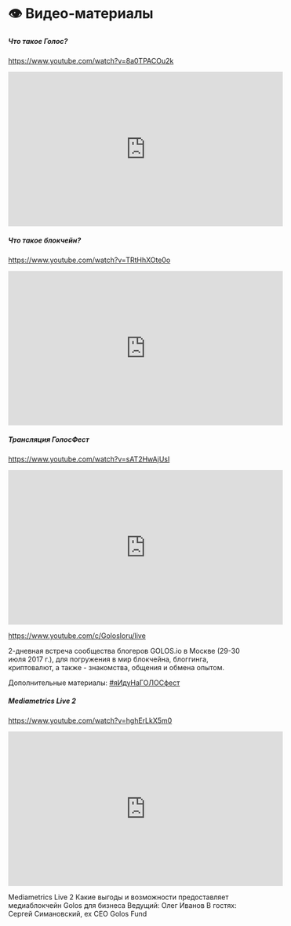 # 👁 Видео-материалы

##### Что такое Голос?

https://www.youtube.com/watch?v=8a0TPACOu2k

<iframe width="560" height="315" src="https://www.youtube.com/embed/8a0TPACOu2k" frameborder="0" allow="autoplay; encrypted-media" allowfullscreen></iframe>

##### Что такое блокчейн?

https://www.youtube.com/watch?v=TRtHhXOte0o

<iframe width="560" height="315" src="https://www.youtube.com/embed/TRtHhXOte0o" frameborder="0" allow="autoplay; encrypted-media" allowfullscreen></iframe>

##### Трансляция ГолосФест
https://www.youtube.com/watch?v=sAT2HwAjUsI

<iframe width="560" height="315" src="https://www.youtube.com/embed/sAT2HwAjUsI" frameborder="0" allow="autoplay; encrypted-media" allowfullscreen></iframe>

https://www.youtube.com/c/GolosIoru/live

2-дневная встреча сообщества блогеров GOLOS.io в Москве (29-30 июля 2017 г.), для погружения в мир блокчейна, блоггинга, криптовалют, а также - знакомства, общения и обмена опытом. 

Дополнительные материалы: [#яИдуНаГОЛОСфест](https://golos.io/trending/ru--yaidunagolosfest)

##### Mediametrics Live 2
https://www.youtube.com/watch?v=hghErLkX5m0

<iframe width="560" height="315" src="https://www.youtube.com/embed/hghErLkX5m0" frameborder="0" allow="autoplay; encrypted-media" allowfullscreen></iframe>

Mediametrics Live 2
Какие выгоды и возможности предоставляет медиаблокчейн Golos для бизнеса
Ведущий: Олег Иванов
В гостях: Сергей Симановский, ex CEO Golos Fund









